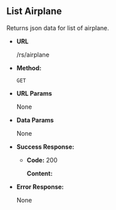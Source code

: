**List Airplane**
----
  Returns json data for list of airplane.

* **URL**

  /rs/airplane

* **Method:**

  `GET`
  
*  **URL Params**

   None

* **Data Params**

  None

* **Success Response:**

  * **Code:** 200
  
    **Content:** 

 
* **Error Response:**

  None
